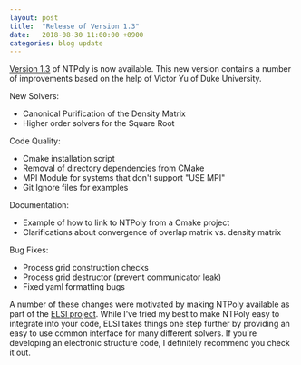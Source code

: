 ```yaml
---
layout: post
title:  "Release of Version 1.3"
date:   2018-08-30 11:00:00 +0900
categories: blog update
---
```


[Version 1.3](/NTPoly/downloads) of NTPoly is now available.
This new version contains a number of improvements based on the help of
Victor Yu of Duke University.

New Solvers:
* Canonical Purification of the Density Matrix
* Higher order solvers for the Square Root

Code Quality:
* Cmake installation script
* Removal of directory dependencies from CMake
* MPI Module for systems that don't support "USE MPI"
* Git Ignore files for examples

Documentation:
* Example of how to link to NTPoly from a Cmake project
* Clarifications about convergence of overlap matrix vs. density matrix

Bug Fixes:
* Process grid construction checks
* Process grid destructor (prevent communicator leak)
* Fixed yaml formatting bugs

A number of these changes were motivated by making NTPoly available as part
of the [ELSI project](https://wordpress.elsi-interchange.org/). While I've
tried my best to make NTPoly easy to integrate into your code, ELSI takes
things one step further by providing an easy to use common interface for
many different solvers. If you're developing an electronic structure code,
I definitely recommend you check it out.
